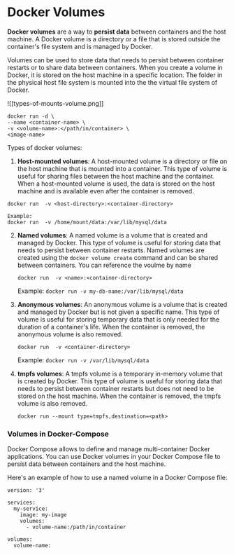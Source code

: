 
# Docker Volumes

**Docker volumes** are a way to **persist data** between containers and the host machine. A Docker volume is a directory or a file that is stored outside the container's file system and is managed by Docker.

Volumes can be used to store data that needs to persist between container restarts or to share data between containers. When you create a volume in Docker, it is stored on the host machine in a specific location. The folder in the physical host file system is mounted into the the virtual file system of Docker.

![[types-of-mounts-volume.png]]

```
docker run -d \ 
--name <container-name> \ 
-v <volume-name>:</path/in/container> \ 
<image-name>
```


Types of docker volumes:

1. **Host-mounted volumes**: A host-mounted volume is a directory or file on the host machine that is mounted into a container. This type of volume is useful for sharing files between the host machine and the container. When a host-mounted volume is used, the data is stored on the host machine and is available even after the container is removed. 
```
docker run  -v <host-directory>:<container-directory>
```
	Example:
	docker run  -v /home/mount/data:/var/lib/mysql/data

2. **Named volumes**: A named volume is a volume that is created and managed by Docker. This type of volume is useful for storing data that needs to persist between container restarts. Named volumes are created using the `docker volume create` command and can be shared between containers. You can reference the voulme by name
   ```
   docker run  -v <name>:<container-directory>
   ```
	Example:
	`docker run -v my-db-name:/var/lib/mysql/data`

3. **Anonymous volumes**: An anonymous volume is a volume that is created and managed by Docker but is not given a specific name. This type of volume is useful for storing temporary data that is only needed for the duration of a container's life. When the container is removed, the anonymous volume is also removed.
   ```   
   docker run  -v <container-directory>
   ```
	Example:
	`docker run -v /var/lib/mysql/data`

4. **tmpfs volumes**: A tmpfs volume is a temporary in-memory volume that is created by Docker. This type of volume is useful for storing data that needs to persist between container restarts but does not need to be stored on the host machine. When the container is removed, the tmpfs volume is also removed.
   ```
   docker run --mount type=tmpfs,destination=<path> 
   ```



### Volumes in Docker-Compose
Docker Compose allows to define and manage multi-container Docker applications. You can use Docker volumes in your Docker Compose file to persist data between containers and the host machine.

Here's an example of how to use a named volume in a Docker Compose file:
```
version: '3'

services:
  my-service:
    image: my-image
    volumes:
      - volume-name:/path/in/container

volumes:
  volume-name:

```